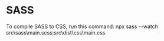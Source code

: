 # SASS

To compile SASS to CSS, run this command: npx sass --watch src\sass\main.scss:src\dist\css\main.css
